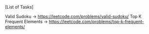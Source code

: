 [List of Tasks]

Valid Sudoku -> https://leetcode.com/problems/valid-sudoku/
Top K Frequent Elements -> https://leetcode.com/problems/top-k-frequent-elements/

